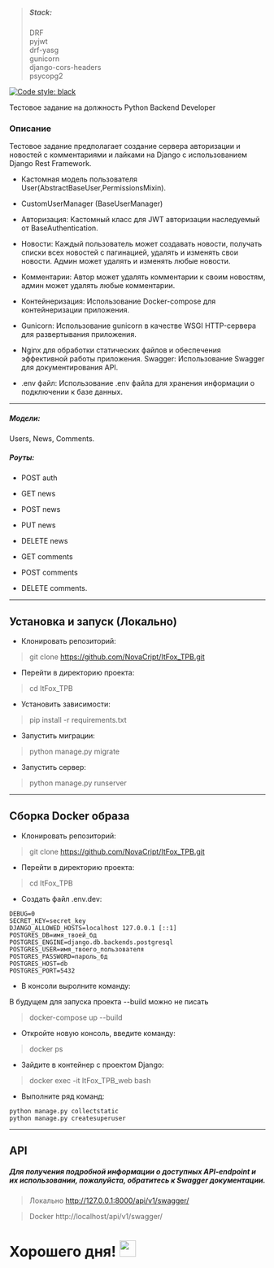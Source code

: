 ><h5> Stack:</h5>DRF<br>pyjwt<br>drf-yasg<br>gunicorn<br>django-cors-headers<br>psycopg2<br>

[![Code style: black](https://img.shields.io/badge/code%20style-black-000000.svg)](https://github.com/psf/black)

Тестовое задание на должность Python Backend Developer

<H3>Описание</H3>

Тестовое задание предполагает создание сервера авторизации и новостей с комментариями и лайками на Django с использованием Django Rest Framework.


- Кастомная модель пользователя User(AbstractBaseUser,PermissionsMixin).

- CustomUserManager (BaseUserManager)


- Авторизация: Кастомный класс для JWT авторизации наследуемый от BaseAuthentication.


- Новости: Каждый пользователь может создавать новости, получать списки всех новостей с пагинацией, удалять и изменять свои новости. Админ может удалять и изменять любые новости.


- Комментарии: Автор может удалять комментарии к своим новостям, админ может удалять любые комментарии.


- Контейнеризация: Использование Docker-compose для контейнеризации приложения.


- Gunicorn: Использование gunicorn в качестве WSGI HTTP-сервера для развертывания приложения.


- Nginx для обработки статических файлов и обеспечения эффективной работы приложения.
Swagger: Использование Swagger для документирования API.


- .env файл: Использование .env файла для хранения информации о подключении к базе данных.

---

<h5>Модели:</h5> Users, News, Comments.

<h5>Роуты:</h5> 

- POST auth
  
- GET news
  
- POST news
  
- PUT news
  
- DELETE news
  
- GET comments
  
- POST comments
  
- DELETE comments.
  
---

<h2>Установка и запуск (Локально)</h2>

- Клонировать репозиторий:
>git clone https://github.com/NovaCript/ItFox_TPB.git

- Перейти в директорию проекта:
>cd ItFox_TPB

- Установить зависимости:
>pip install -r requirements.txt

- Запустить миграции: 
>python manage.py migrate

- Запустить сервер:
>python manage.py runserver
___

<h2>Сборка Docker образа</h2>

- Клонировать репозиторий:
>git clone https://github.com/NovaCript/ItFox_TPB.git

- Перейти в директорию проекта:
>cd ItFox_TPB

- Создать файл .env.dev:

```
DEBUG=0
SECRET_KEY=secret_key
DJANGO_ALLOWED_HOSTS=localhost 127.0.0.1 [::1]
POSTGRES_DB=имя_твоей_бд
POSTGRES_ENGINE=django.db.backends.postgresql
POSTGRES_USER=имя_твоего_пользователя
POSTGRES_PASSWORD=пароль_бд
POSTGRES_HOST=db
POSTGRES_PORT=5432
```
- В консоли выролните команду:

В будущем для запуска проекта --build можно не писать
>docker-compose up --build

- Откройте новую консоль, введите команду:
>docker ps

- Зайдите в контейнер с проектом Django:
>docker exec -it ItFox_TPB_web bash

- Выполните ряд команд:
```
python manage.py collectstatic
python manage.py createsuperuser
```

___

<h2>API</h2>
<h5>Для получения подробной информации о доступных API-endpoint и их
использовании, пожалуйста, обратитесь к Swagger документации.</h5>

>Локально http://127.0.0.1:8000/api/v1/swagger/

>Docker http://localhost/api/v1/swagger/


<h1>Хорошего дня! 
<img src="https://github.com/blackcater/blackcater/raw/main/images/Hi.gif" 
height="32"/></h1>
